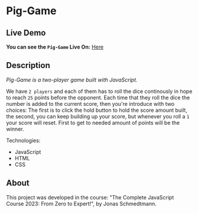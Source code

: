 # Pig-Game

## Live Demo
**You can see the `Pig-Game` Live On:** [Here]()

## Description
_Pig-Game is a two-player game built with JavaScript._

We have `2 players` and each of them has to roll the dice continously in hope to reach `25` points before the opponent.
Each time that they roll the dice the number is added to the current score, then you're introduce with two choices:
The first is to click the hold button to hold the score amount built, the second, you can keep building up your score, but whenever you roll a `1` your score will reset.
First to get to needed amount of points will be the winner.

Technologies:
- JavaScript
- HTML
- CSS

## About
This project was developed in the course: "The Complete JavaScript Course 2023: From Zero to Expert!", by Jonas Schmedtmann.
